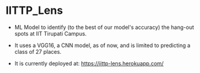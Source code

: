 # IITTP_Lens

* ML Model to identify (to the best of our model's accuracy) the hang-out spots at IIT Tirupati Campus. 
* It uses a VGG16, a CNN model, as of now, and is limited to predicting a class of 27 places.

* It is currently deployed at: https://iittp-lens.herokuapp.com/

